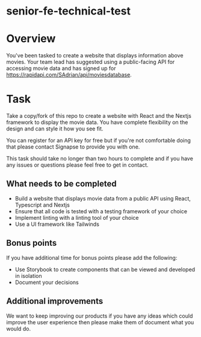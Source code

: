 # senior-fe-technical-test
# Overview
You've been tasked to create a website that displays information above movies. Your team lead has suggested using a public-facing API for accessing movie data and has signed up for https://rapidapi.com/SAdrian/api/moviesdatabase.

# Task
Take a copy/fork of this repo to create a website with React and the Nextjs framework to display the movie data. You have complete flexibility on the design and can style it how you see fit.

You can register for an API key for free but if you're not comfortable doing that please contact Signapse to provide you with one. 

This task should take no longer than two hours to complete and if you have any issues or questions please feel free to get in contact.

## What needs to be completed

- Build a website that displays movie data from a public API using React, Typescript and Nextjs
- Ensure that all code is tested with a testing framework of your choice
- Implement linting with a linting tool of your choice
- Use a UI framework like Tailwinds

## Bonus points
If you have additional time for bonus points please add the following:

- Use Storybook to create components that can be viewed and developed in isolation
- Document your decisions

## Additional improvements
We want to keep improving our products if you have any ideas which could improve the user experience then please make them of document what you would do. 
